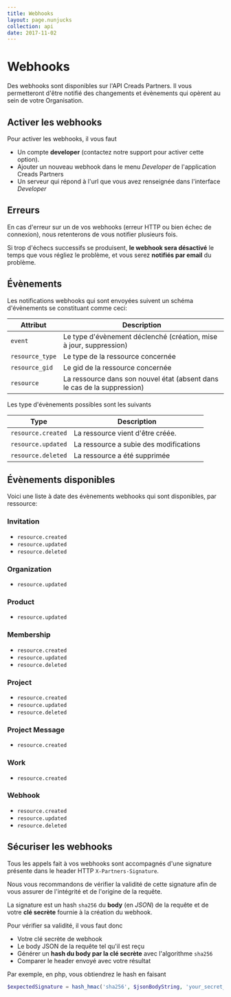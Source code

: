 ```yaml
---
title: Webhooks
layout: page.nunjucks
collection: api
date: 2017-11-02
---
```


# Webhooks

Des webhooks sont disponibles sur l'API Creads Partners. Il vous permetteront d'être notifié des changements et évènements qui opèrent au sein de votre Organisation.

## Activer les webhooks

Pour activer les webhooks, il vous faut

* Un compte **developer** (contactez notre support pour activer cette option).
* Ajouter un nouveau webhook dans le menu *Developer* de l'application Creads Partners
* Un serveur qui répond à l'url que vous avez renseignée dans l'interface *Developer*

## Erreurs

En cas d'erreur sur un de vos webhooks (erreur HTTP ou bien échec de connexion), nous retenterons de vous notifier plusieurs fois.

Si trop d'échecs successifs se produisent, **le webhook sera désactivé** le temps que vous régliez le problème, et vous serez **notifiés par email** du problème.

## Évènements

Les notifications webhooks qui sont envoyées suivent un schéma d'évènements se constituant comme ceci:

| Attribut                | Description                                                               |
|-------------------------|---------------------------------------------------------------------------|
| `event`                 | Le type d'évènement déclenché (création, mise à jour, suppression)        |
| `resource_type`         | Le type de la ressource concernée                                         |
| `resource_gid`          | Le gid de la ressource concernée                                          |
| `resource`              | La ressource dans son nouvel état (absent dans le cas de la suppression)  |

Les type d'évènements possibles sont les suivants

| Type               | Description                            |
|--------------------|----------------------------------------|
| `resource.created` | La ressource vient d'être créée.       |
| `resource.updated` | La ressource a subie des modifications |
| `resource.deleted` | La ressource a été supprimée           |

## Évènements disponibles


Voici une liste à date des évènements webhooks qui sont disponibles, par ressource:

### Invitation
* `resource.created`
* `resource.updated`
* `resource.deleted`


### Organization
* `resource.updated`


### Product
* `resource.updated`


### Membership
* `resource.created`
* `resource.updated`
* `resource.deleted`


### Project
* `resource.created`
* `resource.updated`
* `resource.deleted`


### Project Message
* `resource.created`


### Work
* `resource.created`


### Webhook
* `resource.created`
* `resource.updated`
* `resource.deleted`


## Sécuriser les webhooks

Tous les appels fait à vos webhooks sont accompagnés d'une signature présente dans le header HTTP `X-Partners-Signature`.

Nous vous recommandons de vérifier la validité de cette signature afin de vous assurer de l'intégrité et de l'origine de la requête.


La signature est un hash `sha256` du **body** (en *JSON*) de la requête et de votre **clé secrète** fournie à la création du webhook.


Pour vérifier sa validité, il vous faut donc

* Votre clé secrète de webhook
* Le body JSON de la requête tel qu'il est reçu
* Générer un **hash du body par la clé secrète** avec l'algorithme `sha256`
* Comparer le header envoyé avec votre résultat


Par exemple, en php, vous obtiendrez le hash en faisant

```php
$expectedSignature = hash_hmac('sha256', $jsonBodyString, 'your_secret_key');

```

